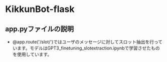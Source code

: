 # KikkunBot-flask
## app.pyファイルの説明
- @app.route('/slot/<test>')ではユーザのメッセージに対してスロット抽出を行っています。モデルはGPT3_finetuning_slotextraction.ipynbで学習させたものを使用しています。
